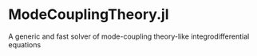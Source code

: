 # ModeCouplingTheory.jl
A generic and fast solver of mode-coupling theory-like integrodifferential equations
